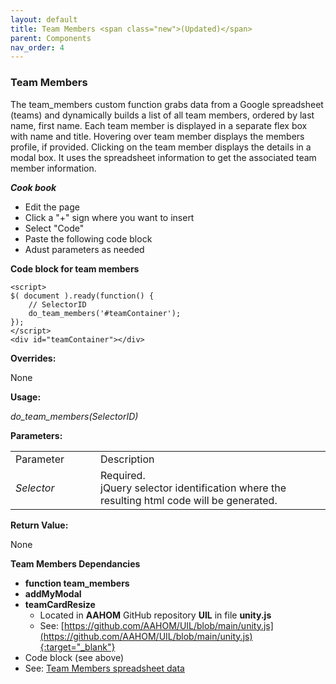 ```yaml
---
layout: default
title: Team Members <span class="new">(Updated)</span>
parent: Components
nav_order: 4
---
```


### Team Members

The team_members custom function grabs data from a Google spreadsheet (teams) and dynamically builds a list of all team members, ordered by last name, first name.  Each team member is displayed in a separate flex box with name and title.  Hovering over team member displays the members profile, if provided.   Clicking on the team member displays the details in a modal box.  It uses the spreadsheet information to get the associated team member information. 

***Cook book***
- Edit the page
- Click a "+" sign where you want to insert 
- Select "Code"
- Paste the following code block
- Adust parameters as needed

**Code block for team members**
```
<script>
$( document ).ready(function() {
    // SelectorID
    do_team_members('#teamContainer'); 
});
</script>
<div id="teamContainer"></div>
``` 

**Overrides:**

None


**Usage:**

*do_team_members(SelectorID)*

**Parameters:**

<table class="ws-table-all notranslate"> 
  <tbody>
    <tr class="tableTop">
     <td style="width:120px">Parameter</td>
     <td>Description</td>
    </tr>
    <tr>
      <td><em>Selector</em></td>
      <td>Required.<br>jQuery selector identification where the resulting html code will be generated.</td>
    </tr>
  </tbody>
</table>

**Return Value:**

None


**Team Members Dependancies**
- **function team_members**
- **addMyModal**
- **teamCardResize**
  - Located in **AAHOM** GitHub repository **UIL** in file **unity.js**
  - See: [https://github.com/AAHOM/UIL/blob/main/unity.js](https://github.com/AAHOM/UIL/blob/main/unity.js){:target="_blank"}
- Code block (see above)
- See: [Team Members spreadsheet data]({{site.mybase}}/spreadsheets/teamboxes.html)

